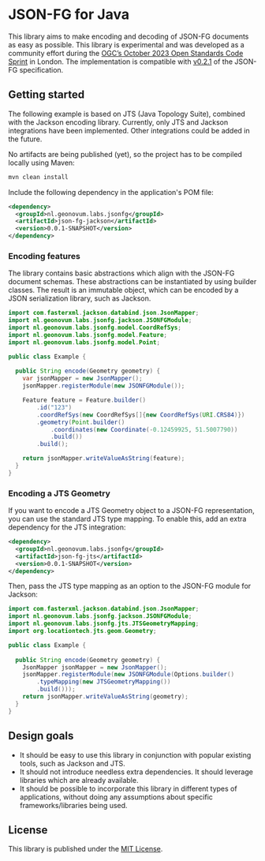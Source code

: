 # JSON-FG for Java

This library aims to make encoding and decoding of JSON-FG documents as easy as possible. This library is experimental
and was developed as a community effort during the [OGC’s October 2023 Open Standards Code Sprint](https://developer.ogc.org/sprints/22/)
in London. The implementation is compatible with [v0.2.1](https://docs.ogc.org/DRAFTS/21-045.html) of the JSON-FG specification.

## Getting started

The following example is based on JTS (Java Topology Suite), combined with the Jackson encoding library. Currently, only
JTS and Jackson integrations have been implemented. Other integrations could be added in the future.

No artifacts are being published (yet), so the project has to be compiled locally using Maven:

```bash
mvn clean install
```

Include the following dependency in the application's POM file:

```xml
<dependency>
  <groupId>nl.geonovum.labs.jsonfg</groupId>
  <artifactId>json-fg-jackson</artifactId>
  <version>0.0.1-SNAPSHOT</version>
</dependency>
```

### Encoding features

The library contains basic abstractions which align with the JSON-FG document schemas. These abstractions can be 
instantiated by using builder classes. The result is an immutable object, which can be encoded by a JSON serialization
library, such as Jackson.

```java
import com.fasterxml.jackson.databind.json.JsonMapper;
import nl.geonovum.labs.jsonfg.jackson.JSONFGModule;
import nl.geonovum.labs.jsonfg.model.CoordRefSys;
import nl.geonovum.labs.jsonfg.model.Feature;
import nl.geonovum.labs.jsonfg.model.Point;

public class Example {
  
  public String encode(Geometry geometry) {
    var jsonMapper = new JsonMapper();
    jsonMapper.registerModule(new JSONFGModule());

    Feature feature = Feature.builder()
        .id("123")
        .coordRefSys(new CoordRefSys[]{new CoordRefSys(URI.CRS84)})
        .geometry(Point.builder()
            .coordinates(new Coordinate(-0.12459925, 51.5007790))
            .build())
        .build();

    return jsonMapper.writeValueAsString(feature);
  }
}
```

### Encoding a JTS Geometry

If you want to encode a JTS Geometry object to a JSON-FG representation, you can use the standard JTS
type mapping. To enable this, add an extra dependency for the JTS integration:

```xml
<dependency>
  <groupId>nl.geonovum.labs.jsonfg</groupId>
  <artifactId>json-fg-jts</artifactId>
  <version>0.0.1-SNAPSHOT</version>
</dependency>
```

Then, pass the JTS type mapping as an option to the JSON-FG module for Jackson:

```java
import com.fasterxml.jackson.databind.json.JsonMapper;
import nl.geonovum.labs.jsonfg.jackson.JSONFGModule;
import nl.geonovum.labs.jsonfg.jts.JTSGeometryMapping;
import org.locationtech.jts.geom.Geometry;

public class Example {
  
  public String encode(Geometry geometry) {
    JsonMapper jsonMapper = new JsonMapper();
    jsonMapper.registerModule(new JSONFGModule(Options.builder()
        .typeMapping(new JTSGeometryMapping())
        .build()));
    return jsonMapper.writeValueAsString(geometry);
  }
}
```

## Design goals

- It should be easy to use this library in conjunction with popular existing tools, such as Jackson and JTS.
- It should not introduce needless extra dependencies. It should leverage libraries which are already available.
- It should be possible to incorporate this library in different types of applications, without doing any assumptions
  about specific frameworks/libraries being used.

## License

This library is published under the [MIT License](LICENSE.md).